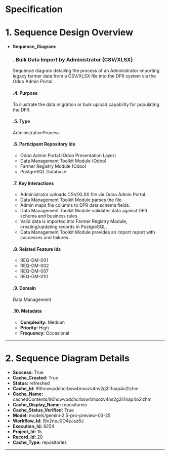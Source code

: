 # Specification

# 1. Sequence Design Overview

- **Sequence_Diagram:**
  ### . Bulk Data Import by Administrator (CSV/XLSX)
  Sequence diagram detailing the process of an Administrator importing legacy farmer data from a CSV/XLSX file into the DFR system via the Odoo Admin Portal.

  #### .4. Purpose
  To illustrate the data migration or bulk upload capability for populating the DFR.

  #### .5. Type
  AdministrativeProcess

  #### .6. Participant Repository Ids
  
  - Odoo Admin Portal (Odoo Presentation Layer)
  - Data Management Toolkit Module (Odoo)
  - Farmer Registry Module (Odoo)
  - PostgreSQL Database
  
  #### .7. Key Interactions
  
  - Administrator uploads CSV/XLSX file via Odoo Admin Portal.
  - Data Management Toolkit Module parses the file.
  - Admin maps file columns to DFR data schema fields.
  - Data Management Toolkit Module validates data against DFR schema and business rules.
  - Valid data is imported into Farmer Registry Module, creating/updating records in PostgreSQL.
  - Data Management Toolkit Module provides an import report with successes and failures.
  
  #### .8. Related Feature Ids
  
  - REQ-DM-001
  - REQ-DM-002
  - REQ-DM-007
  - REQ-DM-010
  
  #### .9. Domain
  Data Management

  #### .10. Metadata
  
  - **Complexity:** Medium
  - **Priority:** High
  - **Frequency:** Occasional
  


---

# 2. Sequence Diagram Details

- **Success:** True
- **Cache_Created:** True
- **Status:** refreshed
- **Cache_Id:** 90hcwvpdchcrbsw4mxozv4ns2g2li1nap4o2lzhm
- **Cache_Name:** cachedContents/90hcwvpdchcrbsw4mxozv4ns2g2li1nap4o2lzhm
- **Cache_Display_Name:** repositories
- **Cache_Status_Verified:** True
- **Model:** models/gemini-2.5-pro-preview-03-25
- **Workflow_Id:** I9v2neJ0O4zJsz8J
- **Execution_Id:** 8254
- **Project_Id:** 15
- **Record_Id:** 20
- **Cache_Type:** repositories


---

